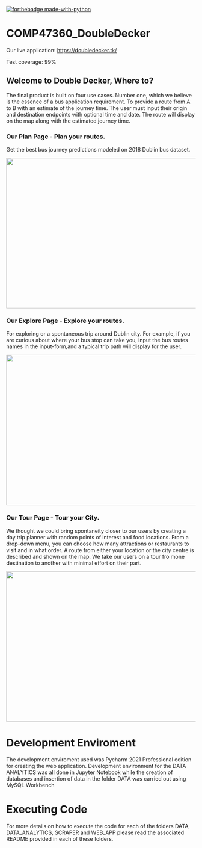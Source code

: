 [![forthebadge made-with-python](http://ForTheBadge.com/images/badges/made-with-python.svg)](https://www.python.org/)

# COMP47360_DoubleDecker

Our live application: https://doubledecker.tk/

Test coverage: 99%

## Welcome to Double Decker, Where to?
The  final  product  is  built  on  four  use  cases.  Number  one,  which  we  believe  is  the  essence  of  a bus  application  requirement. To  provide  a  route  from  A  to  B  with  an  estimate  of  the  journey time.  The user must input their origin and destination endpoints with optional time and date.  The route will display on the map along with the estimated journey time.

### Our Plan Page - Plan your routes. 
Get the best bus journey predictions modeled on 2018 Dublin bus dataset.
<p align="center">
  <img width="600" height="400"src="https://github.com/invicta117/COMP47360_DoubleDecker/blob/main/blob/images/AtoB.gif">
</p>

### Our Explore Page - Explore your routes. 
For  exploring or  a  spontaneous  trip  around  Dublin  city.   For  example,  if  you  are curious  about  where  your  bus  stop  can  take  you,  input  the  bus  routes  names  in  the  input-form,and a typical trip path will display for the user.
<p align="center">
  <img width="600" height="400"src="https://github.com/invicta117/COMP47360_DoubleDecker/blob/main/blob/images/Explore.gif">
</p>

### Our Tour Page - Tour your City. 
We thought we could bring spontaneity closer to our users by creating a day trip planner  with  random  points  of  interest  and  food  locations.   From  a  drop-down  menu,  you  can choose how many attractions or restaurants to visit and in what order.  A route from either your location or the city centre is described and shown on the map.  We take our users on a tour fro mone destination to another with minimal effort on their part.

<p align="center">
  <img width="600" height="400"src="https://github.com/invicta117/COMP47360_DoubleDecker/blob/main/blob/images/Tour.gif">
</p>

# Development Enviroment

The development enviroment used was Pycharm 2021 Professional edition for creating the web application. Development environment for the DATA ANALYTICS was all done in Jupyter Notebook while the creation of databases and insertion of data in the folder DATA was carried out using MySQL Workbench

# Executing Code

For more details on how to execute the code for each of the folders DATA, DATA_ANALYTICS, SCRAPER and WEB_APP please read the associated README provided in each of these folders.
